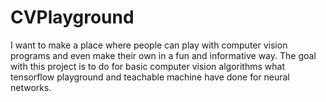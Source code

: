 # CVPlayground

I want to make a place where people can play with computer vision programs and even make their own in a fun and informative way. The goal with this project is to do for basic computer vision algorithms what tensorflow playground and teachable machine have done for neural networks.
